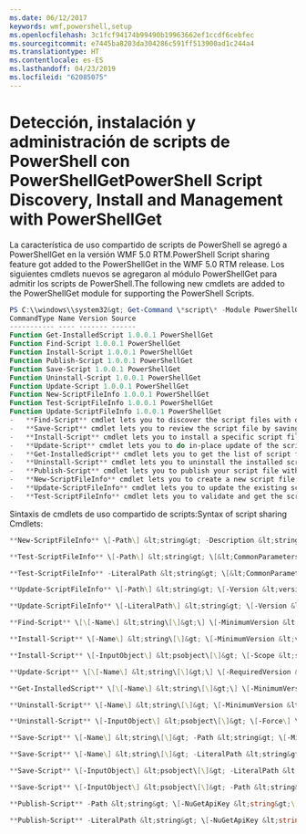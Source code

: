 ```yaml
---
ms.date: 06/12/2017
keywords: wmf,powershell,setup
ms.openlocfilehash: 3c1fcf94174b99490b19963662ef1ccdf6cebfec
ms.sourcegitcommit: e7445ba8203da304286c591ff513900ad1c244a4
ms.translationtype: HT
ms.contentlocale: es-ES
ms.lasthandoff: 04/23/2019
ms.locfileid: "62085075"
---
```

# <a name="powershell-script-discovery-install-and-management-with-powershellget"></a><span data-ttu-id="91ae0-102">Detección, instalación y administración de scripts de PowerShell con PowerShellGet</span><span class="sxs-lookup"><span data-stu-id="91ae0-102">PowerShell Script Discovery, Install and Management with PowerShellGet</span></span>

<span data-ttu-id="91ae0-103">La característica de uso compartido de scripts de PowerShell se agregó a PowerShellGet en la versión WMF 5.0 RTM.</span><span class="sxs-lookup"><span data-stu-id="91ae0-103">PowerShell Script sharing feature got added to the PowerShellGet in the WMF 5.0 RTM release.</span></span>
<span data-ttu-id="91ae0-104">Los siguientes cmdlets nuevos se agregaron al módulo PowerShellGet para admitir los scripts de PowerShell.</span><span class="sxs-lookup"><span data-stu-id="91ae0-104">The following new cmdlets are added to the PowerShellGet module for supporting the PowerShell Scripts.</span></span>
```powershell
PS C:\\windows\\system32&gt; Get-Command \*script\* -Module PowerShellGet | Sort-Object -Property Noun, Verb
CommandType Name Version Source
----------- ---- ------- ------
Function Get-InstalledScript 1.0.0.1 PowerShellGet
Function Find-Script 1.0.0.1 PowerShellGet
Function Install-Script 1.0.0.1 PowerShellGet
Function Publish-Script 1.0.0.1 PowerShellGet
Function Save-Script 1.0.0.1 PowerShellGet
Function Uninstall-Script 1.0.0.1 PowerShellGet
Function Update-Script 1.0.0.1 PowerShellGet
Function New-ScriptFileInfo 1.0.0.1 PowerShellGet
Function Test-ScriptFileInfo 1.0.0.1 PowerShellGet
Function Update-ScriptFileInfo 1.0.0.1 PowerShellGet
-   **Find-Script** cmdlet lets you to discover the script files with different search criteria like name, tag, filter, command name, version range, exact version, all versions, including its dependencies and from specific or all registered repositories.
-   **Save-Script** cmdlet lets you to review the script file by saving it to a specified location.
-   **Install-Script** cmdlet lets you to install a specific script file along with its dependencies to the specified scope. By default, scripts are installed to the AllUsers scope.
-   **Update-Script** cmdlet lets you to do in-place update of the script files which were installed using Install-Script cmdlet.
-   **Get-InstalledScript** cmdlet lets you to get the list of script files which were installed using Install-Script cmdlet.
-   **Uninstall-Script** cmdlet lets you to uninstall the installed script files.
-   **Publish-Script** cmdlet lets you to publish your script file with valid metadata like Version, Guid, Author, and Description, etc.
-   **New-ScriptFileInfo** cmdlet lets you to create a new script file with metadata like Version, Guid, Author, and Description, etc.
-   **Update-ScriptFileInfo** cmdlet lets you to update the existing script file metadata.
-   **Test-ScriptFileInfo** cmdlet lets you to validate and get the script file metadata.
```

<span data-ttu-id="91ae0-105">Sintaxis de cmdlets de uso compartido de scripts:</span><span class="sxs-lookup"><span data-stu-id="91ae0-105">Syntax of script sharing Cmdlets:</span></span>
```powershell
**New-ScriptFileInfo** \[-Path\] &lt;string&gt; -Description &lt;string&gt; \[-Version &lt;version&gt;\] \[-Author &lt;string&gt;\] \[-Guid &lt;guid&gt;\] \[-CompanyName &lt;string&gt;\] \[-Copyright &lt;string&gt;\] \[-RequiredModules &lt;Object\[\]&gt;\] \[-ExternalModuleDependencies &lt;string\[\]&gt;\] \[-RequiredScripts &lt;string\[\]&gt;\] \[-ExternalScriptDependencies &lt;string\[\]&gt;\] \[-Tags &lt;string\[\]&gt;\] \[-ProjectUri &lt;uri&gt;\] \[-LicenseUri &lt;uri&gt;\] \[-IconUri &lt;uri&gt;\] \[-ReleaseNotes &lt;string\[\]&gt;\] \[-PassThru\] \[-Force\] \[-WhatIf\] \[-Confirm\] \[&lt;CommonParameters&gt;\]

**Test-ScriptFileInfo** \[-Path\] &lt;string&gt; \[&lt;CommonParameters&gt;\]

**Test-ScriptFileInfo** -LiteralPath &lt;string&gt; \[&lt;CommonParameters&gt;\]

**Update-ScriptFileInfo** \[-Path\] &lt;string&gt; \[-Version &lt;version&gt;\] \[-Author &lt;string&gt;\] \[-Guid &lt;guid&gt;\] \[-Description &lt;string&gt;\] \[-CompanyName &lt;string&gt;\] \[-Copyright &lt;string&gt;\] \[-RequiredModules &lt;Object\[\]&gt;\] \[-ExternalModuleDependencies &lt;string\[\]&gt;\] \[-RequiredScripts &lt;string\[\]&gt;\] \[-ExternalScriptDependencies &lt;string\[\]&gt;\] \[-Tags &lt;string\[\]&gt;\] \[-ProjectUri &lt;uri&gt;\] \[-LicenseUri &lt;uri&gt;\] \[-IconUri &lt;uri&gt;\] \[-ReleaseNotes &lt;string\[\]&gt;\] \[-PassThru\] \[-Force\] \[-WhatIf\] \[-Confirm\] \[&lt;CommonParameters&gt;\]

**Update-ScriptFileInfo** \[-LiteralPath\] &lt;string&gt; \[-Version &lt;version&gt;\] \[-Author &lt;string&gt;\] \[-Guid &lt;guid&gt;\] \[-Description &lt;string&gt;\] \[-CompanyName &lt;string&gt;\] \[-Copyright &lt;string&gt;\] \[-RequiredModules &lt;Object\[\]&gt;\] \[-ExternalModuleDependencies &lt;string\[\]&gt;\] \[-RequiredScripts &lt;string\[\]&gt;\] \[-ExternalScriptDependencies &lt;string\[\]&gt;\] \[-Tags &lt;string\[\]&gt;\] \[-ProjectUri &lt;uri&gt;\] \[-LicenseUri &lt;uri&gt;\] \[-IconUri &lt;uri&gt;\] \[-ReleaseNotes &lt;string\[\]&gt;\] \[-PassThru\] \[-Force\] \[-WhatIf\] \[-Confirm\] \[&lt;CommonParameters&gt;\]

**Find-Script** \[\[-Name\] &lt;string\[\]&gt;\] \[-MinimumVersion &lt;version&gt;\] \[-MaximumVersion &lt;version&gt;\] \[-RequiredVersion &lt;version&gt;\] \[-AllVersions\] \[-IncludeDependencies\] \[-Filter &lt;string&gt;\] \[-Tag &lt;string\[\]&gt;\] \[-Includes &lt;string\[\]&gt;\] \[-Command &lt;string\[\]&gt;\] \[-Repository &lt;string\[\]&gt;\] \[&lt;CommonParameters&gt;\]

**Install-Script** \[-Name\] &lt;string\[\]&gt; \[-MinimumVersion &lt;version&gt;\] \[-MaximumVersion &lt;version&gt;\] \[-RequiredVersion &lt;version&gt;\] \[-Repository &lt;string\[\]&gt;\] \[-Scope &lt;string&gt;\] \[-Force\] \[-WhatIf\] \[-Confirm\] \[&lt;CommonParameters&gt;\]

**Install-Script** \[-InputObject\] &lt;psobject\[\]&gt; \[-Scope &lt;string&gt;\] \[-Force\] \[-WhatIf\] \[-Confirm\] \[&lt;CommonParameters&gt;\]

**Update-Script** \[\[-Name\] &lt;string\[\]&gt;\] \[-RequiredVersion &lt;version&gt;\] \[-MaximumVersion &lt;version&gt;\] \[-Force\] \[-WhatIf\] \[-Confirm\] \[&lt;CommonParameters&gt;\]

**Get-InstalledScript** \[\[-Name\] &lt;string\[\]&gt;\] \[-MinimumVersion &lt;version&gt;\] \[-RequiredVersion &lt;version&gt;\] \[-MaximumVersion &lt;version&gt;\] \[&lt;CommonParameters&gt;\]

**Uninstall-Script** \[-Name\] &lt;string\[\]&gt; \[-MinimumVersion &lt;version&gt;\] \[-RequiredVersion &lt;version&gt;\] \[-MaximumVersion &lt;version&gt;\] \[-Force\] \[-WhatIf\] \[-Confirm\] \[&lt;CommonParameters&gt;\]

**Uninstall-Script** \[-InputObject\] &lt;psobject\[\]&gt; \[-Force\] \[-WhatIf\] \[-Confirm\] \[&lt;CommonParameters&gt;\]

**Save-Script** \[-Name\] &lt;string\[\]&gt; -Path &lt;string&gt; \[-MinimumVersion &lt;version&gt;\] \[-MaximumVersion &lt;version&gt;\] \[-RequiredVersion &lt;version&gt;\] \[-Repository &lt;string\[\]&gt;\] \[-Force\] \[-WhatIf\] \[-Confirm\] \[&lt;CommonParameters&gt;\]

**Save-Script** \[-Name\] &lt;string\[\]&gt; -LiteralPath &lt;string&gt; \[-MinimumVersion &lt;version&gt;\] \[-MaximumVersion &lt;version&gt;\] \[-RequiredVersion &lt;version&gt;\] \[-Repository &lt;string\[\]&gt;\] \[-Force\] \[-WhatIf\] \[-Confirm\] \[&lt;CommonParameters&gt;\]

**Save-Script** \[-InputObject\] &lt;psobject\[\]&gt; -LiteralPath &lt;string&gt; \[-Force\] \[-WhatIf\] \[-Confirm\] \[&lt;CommonParameters&gt;\]

**Save-Script** \[-InputObject\] &lt;psobject\[\]&gt; -Path &lt;string&gt; \[-Force\] \[-WhatIf\] \[-Confirm\] \[&lt;CommonParameters&gt;\]

**Publish-Script** -Path &lt;string&gt; \[-NuGetApiKey &lt;string&gt;\] \[-Repository &lt;string&gt;\] \[-WhatIf\] \[-Confirm\] \[&lt;CommonParameters&gt;\]

**Publish-Script** -LiteralPath &lt;string&gt; \[-NuGetApiKey &lt;string&gt;\] \[-Repository &lt;string&gt;\] \[-WhatIf\] \[-Confirm\] \[&lt;CommonParameters&gt;\]
```

